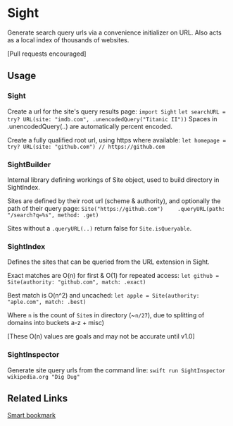 # Sight

Generate search query urls via a convenience initializer on URL.
Also acts as a local index of thousands of websites. 

[Pull requests encouraged]


## Usage

### Sight

Create a url for the site's query results page:
`import Sight`
`let searchURL = try? URL(site: "imdb.com", .unencodedQuery("Titanic II"))`
Spaces in .unencodedQuery(..) are automatically percent encoded.


Create a fully qualified root url, using https where available:
`let homepage = try? URL(site: "github.com") // https://github.com`


### SightBuilder

Internal library defining workings of Site object, used to build directory in SightIndex.

Sites are defined by their root url (scheme & authority), and optionally the path of their query page:
`Site("https://github.com")`
`    .queryURL(path: "/search?q=%s", method: .get)`


Sites without a `.queryURL(..)` return false for `Site.isQueryable`.

### SightIndex

Defines the sites that can be queried from the URL extension in Sight.

Exact matches are O(n) for first & O(1) for repeated access:
`let github = Site(authority: "github.com", match: .exact)`

Best match is O(n^2) and uncached:
`let apple = Site(authority: "aple.com", match: .best)`

Where `n` is the count of `Site`s in directory (~`n/27`), due to splitting of domains into buckets a-z + misc)

[These O(n) values are goals and may not be accurate until v1.0]


### SightInspector

Generate site query urls from the command line:
`swift run SightInspector wikipedia.org "Dig Dug"`

## Related Links

[Smart bookmark](https://en.wikipedia.org/wiki/Smart_bookmark) 

